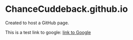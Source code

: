 # ChanceCuddeback.github.io
Created to host a GitHub page. 

This is a test link to google: [link to Google](https://www.google.com)
